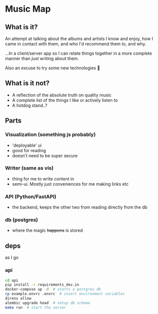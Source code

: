 # Music Map

## What is it?

An attempt at talking about the albums and artists I know and enjoy, how I came in contact with them, and who I'd recommend them to, and why.

...In a client/server app so I can relate things together in a more complete manner than _just_ writing about them.

Also an excuse to try some new technologies :shrug:

## What is it not?

- A reflection of the absolute truth on quality music
- A complete list of the things I like or actively listen to
- A hotdog stand..?

## Parts

### Visualization (something js probably)

- 'deployable' ui
- good for reading
- doesn't need to be super secure

### Writer (same as vis)

- thing for me to write content in
- semi-ui. Mostly just conveniences for me making links etc

### API (Python/FastAPI)

- the backend, keeps the other two from reading directly from the db

### db (postgres)

- where the magic ~~happens~~ is stored

## deps

as I go

### api

```sh
cd api
pip install -r requirements_dev.in
docker-compose up -d  # starts a postgres db
cp example.envrc .envrc  # insert environment variables
direnv allow
alembic upgrade head  # setup db schema
make run  # start the server
```
